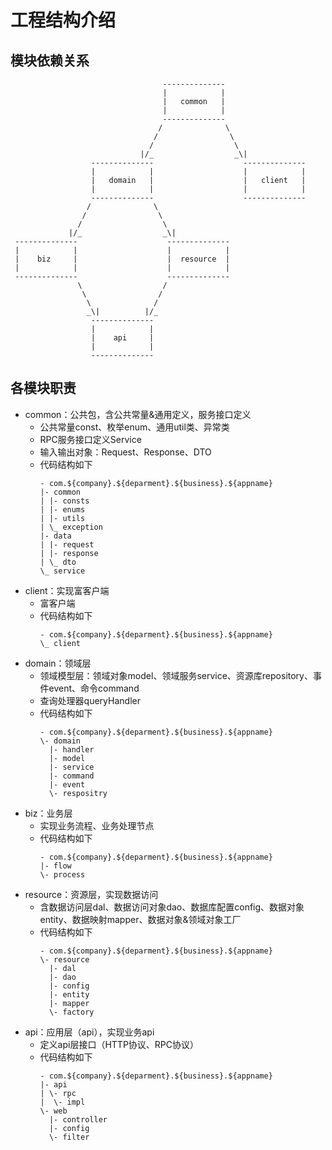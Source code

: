 # 工程结构介绍

## 模块依赖关系

                                      --------------
                                      |            |
                                      |   common   |
                                      |            |
                                      --------------
                                     /              \
                                    /                \
                                   /                  \
                                 |/_                  _\|
                      --------------                    --------------
                      |            |                    |            |
                      |   domain   |                    |   client   |
                      |            |                    |            |
                      --------------                    --------------
                     /              \
                    /                \
                   /                  \
                 |/_                  _\|
     --------------                    --------------
     |            |                    |            |
     |    biz     |                    |  resource  |
     |            |                    |            |
     --------------                    --------------
                   \                  /     
                    \                /  
                     \              /   
                     _\|          |/_   
                      -------------- 
                      |            | 
                      |    api     | 
                      |            | 
                      -------------- 

## 各模块职责
- common：公共包，含公共常量&通用定义，服务接口定义
    - 公共常量const、枚举enum、通用util类、异常类
    - RPC服务接口定义Service
    - 输入输出对象：Request、Response、DTO
    - 代码结构如下
        ```
        - com.${company}.${deparment}.${business}.${appname}
        |- common
        | |- consts
        | |- enums
        | |- utils
        | \_ exception
        |- data
        | |- request
        | |- response
        | \_ dto
        \_ service
        ```
- client：实现富客户端
    - 富客户端
    - 代码结构如下
        ```
        - com.${company}.${deparment}.${business}.${appname}
        \_ client
        ```
- domain：领域层
    - 领域模型层：领域对象model、领域服务service、资源库repository、事件event、命令command
    - 查询处理器queryHandler
    - 代码结构如下
        ```
        - com.${company}.${deparment}.${business}.${appname}
        \- domain
          |- handler
          |- model
          |- service
          |- command
          |- event
          \- respositry
        ```
- biz：业务层
    - 实现业务流程、业务处理节点
    - 代码结构如下
        ```
        - com.${company}.${deparment}.${business}.${appname}
        |- flow
        \- process
        ```
- resource：资源层，实现数据访问
    - 含数据访问层dal、数据访问对象dao、数据库配置config、数据对象entity、数据映射mapper、数据对象&领域对象工厂
    - 代码结构如下
        ```
        - com.${company}.${deparment}.${business}.${appname}
        \- resource
          |- dal
          |- dao
          |- config
          |- entity
          |- mapper
          \- factory
        ```
- api：应用层（api），实现业务api
    - 定义api层接口（HTTP协议、RPC协议）
    - 代码结构如下
        ```
        - com.${company}.${deparment}.${business}.${appname}
        |- api
        | \- rpc
        |  \- impl
        \- web
          |- controller
          |- config
          \- filter
        ```